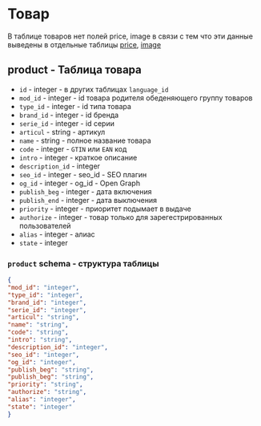 # Товар
В таблице товаров нет полей price, image в связи с тем что эти данные выведены в отдельные таблицы [price](https://github.com/pllano/db.json/blob/master/db/price.md), [image](https://github.com/pllano/db.json/blob/master/db/image.md)
## product - Таблица товара
- `id` - integer - в других таблицах `language_id`
- `mod_id` - integer - id товара родителя обеденяющего группу товаров
- `type_id` - integer - id типа товара
- `brand_id` - integer - id бренда
- `serie_id` - integer - id серии
- `articul` - string - артикул
- `name` - string - полное название товара
- `code` - integer - `GTIN` или `EAN` код
- `intro` - integer - краткое описание
- `description_id` - integer
- `seo_id` - integer - seo_id - SEO плагин
- `og_id` - integer - og_id - Open Graph
- `publish_beg` - integer - дата включения
- `publish_end` - integer - дата выключения
- `priority` - integer - приоритет подымает в выдаче
- `authorize` - integer - товар только для зарегестрированных пользователей
- `alias` - integer - алиас
- `state` - integer
### `product` schema - структура таблицы
```json
{
"mod_id": "integer",
"type_id": "integer",
"brand_id": "integer",
"serie_id": "integer",
"articul": "string",
"name": "string",
"code": "string",
"intro": "string",
"description_id": "integer",
"seo_id": "integer",
"og_id": "integer",
"publish_beg": "string",
"publish_beg": "string",
"priority": "string",
"authorize": "string",
"alias": "integer",
"state": "integer"
}
```
